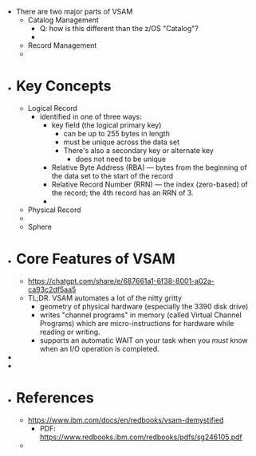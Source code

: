 - There are two major parts of VSAM
	- Catalog Management
		- Q: how is this different than the z/OS "Catalog"?
		-
	- Record Management
	-
- # Key Concepts
	- Logical Record
		- identified in one of three ways:
			- key field (the logical primary key)
				- can be up to 255 bytes in length
				- must be unique across the data set
				- There's also a secondary key or alternate key
					- does not need to be unique
			- Relative Byte Address (RBA) — bytes from the beginning of the data set to the start of the record
			- Relative Record Number (RRN) — the index (zero-based) of the record; the 4th record has an RRN of 3.
			-
	- Physical Record
	-
	- Sphere
- # Core Features of VSAM
	- https://chatgpt.com/share/e/687661a1-6f38-8001-a02a-ca93c2df5aa5
	- TL;DR. VSAM automates a lot of the nitty gritty
		- geometry of physical hardware (especially the 3390 disk drive)
		- writes "channel programs" in memory (called Virtual Channel Programs) which are micro-instructions for hardware while reading or writing.
		- supports an automatic WAIT on your task when you _must_ know when an I/O operation is completed.
-
-
- # References
	- https://www.ibm.com/docs/en/redbooks/vsam-demystified
		- PDF: https://www.redbooks.ibm.com/redbooks/pdfs/sg246105.pdf
	-